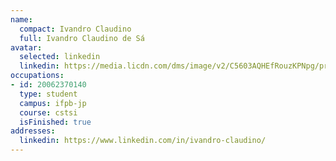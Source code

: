 ```yaml
---
name:
  compact: Ivandro Claudino
  full: Ivandro Claudino de Sá
avatar:
  selected: linkedin
  linkedin: https://media.licdn.com/dms/image/v2/C5603AQHEfRouzKPNpg/profile-displayphoto-shrink_400_400/profile-displayphoto-shrink_400_400/0/1620048941995?e=1732752000&v=beta&t=eOfmj9x7TYzoVUj9E82NChqbBmZQkE8xXmsQnQOjX_E
occupations:
- id: 20062370140
  type: student
  campus: ifpb-jp
  course: cstsi
  isFinished: true
addresses:
  linkedin: https://www.linkedin.com/in/ivandro-claudino/
---
```


